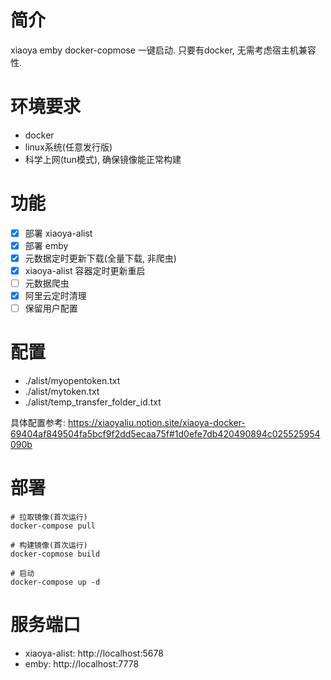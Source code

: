 # 简介
xiaoya emby docker-copmose 一键启动. 只要有docker, 无需考虑宿主机兼容性.

# 环境要求
- docker
- linux系统(任意发行版)
- 科学上网(tun模式), 确保镜像能正常构建

# 功能
- [x] 部署 xiaoya-alist
- [x] 部署 emby
- [x] 元数据定时更新下载(全量下载, 非爬虫)
- [x] xiaoya-alist 容器定时更新重启
- [ ] 元数据爬虫
- [x] 阿里云定时清理
- [ ] 保留用户配置

# 配置
- ./alist/myopentoken.txt
- ./alist/mytoken.txt
- ./alist/temp_transfer_folder_id.txt

具体配置参考: https://xiaoyaliu.notion.site/xiaoya-docker-69404af849504fa5bcf9f2dd5ecaa75f#1d0efe7db420490894c025525954090b

# 部署
```shell
# 拉取镜像(首次运行)
docker-compose pull

# 构建镜像(首次运行)
docker-copmose build

# 启动
docker-compose up -d
```

# 服务端口
- xiaoya-alist: http://localhost:5678
- emby: http://localhost:7778